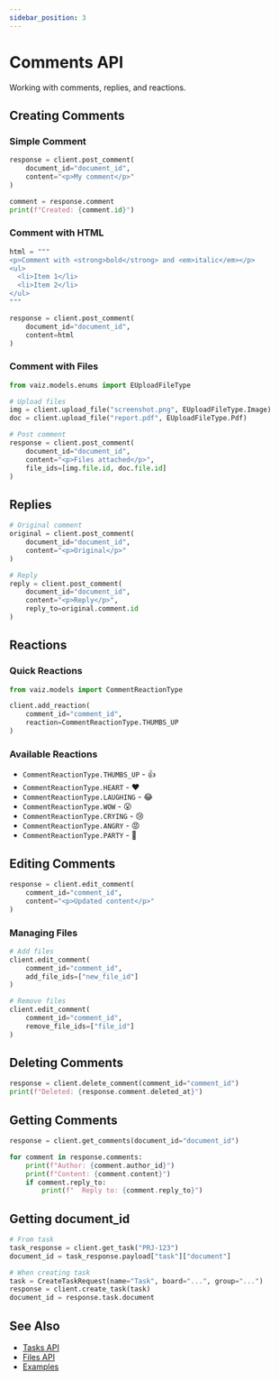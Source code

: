 ```yaml
---
sidebar_position: 3
---
```


# Comments API

Working with comments, replies, and reactions.

## Creating Comments

### Simple Comment

```python
response = client.post_comment(
    document_id="document_id",
    content="<p>My comment</p>"
)

comment = response.comment
print(f"Created: {comment.id}")
```

### Comment with HTML

```python
html = """
<p>Comment with <strong>bold</strong> and <em>italic</em></p>
<ul>
  <li>Item 1</li>
  <li>Item 2</li>
</ul>
"""

response = client.post_comment(
    document_id="document_id",
    content=html
)
```

### Comment with Files

```python
from vaiz.models.enums import EUploadFileType

# Upload files
img = client.upload_file("screenshot.png", EUploadFileType.Image)
doc = client.upload_file("report.pdf", EUploadFileType.Pdf)

# Post comment
response = client.post_comment(
    document_id="document_id",
    content="<p>Files attached</p>",
    file_ids=[img.file.id, doc.file.id]
)
```

## Replies

```python
# Original comment
original = client.post_comment(
    document_id="document_id",
    content="<p>Original</p>"
)

# Reply
reply = client.post_comment(
    document_id="document_id",
    content="<p>Reply</p>",
    reply_to=original.comment.id
)
```

## Reactions

### Quick Reactions

```python
from vaiz.models import CommentReactionType

client.add_reaction(
    comment_id="comment_id",
    reaction=CommentReactionType.THUMBS_UP
)
```

### Available Reactions

- `CommentReactionType.THUMBS_UP` - 👍
- `CommentReactionType.HEART` - ❤️
- `CommentReactionType.LAUGHING` - 😂
- `CommentReactionType.WOW` - 😮
- `CommentReactionType.CRYING` - 😢
- `CommentReactionType.ANGRY` - 😡
- `CommentReactionType.PARTY` - 🎉

## Editing Comments

```python
response = client.edit_comment(
    comment_id="comment_id",
    content="<p>Updated content</p>"
)
```

### Managing Files

```python
# Add files
client.edit_comment(
    comment_id="comment_id",
    add_file_ids=["new_file_id"]
)

# Remove files
client.edit_comment(
    comment_id="comment_id",
    remove_file_ids=["file_id"]
)
```

## Deleting Comments

```python
response = client.delete_comment(comment_id="comment_id")
print(f"Deleted: {response.comment.deleted_at}")
```

## Getting Comments

```python
response = client.get_comments(document_id="document_id")

for comment in response.comments:
    print(f"Author: {comment.author_id}")
    print(f"Content: {comment.content}")
    if comment.reply_to:
        print(f"  Reply to: {comment.reply_to}")
```

## Getting document_id

```python
# From task
task_response = client.get_task("PRJ-123")
document_id = task_response.payload["task"]["document"]

# When creating task
task = CreateTaskRequest(name="Task", board="...", group="...")
response = client.create_task(task)
document_id = response.task.document
```

## See Also

- [Tasks API](./tasks)
- [Files API](./files)
- [Examples](../examples)

